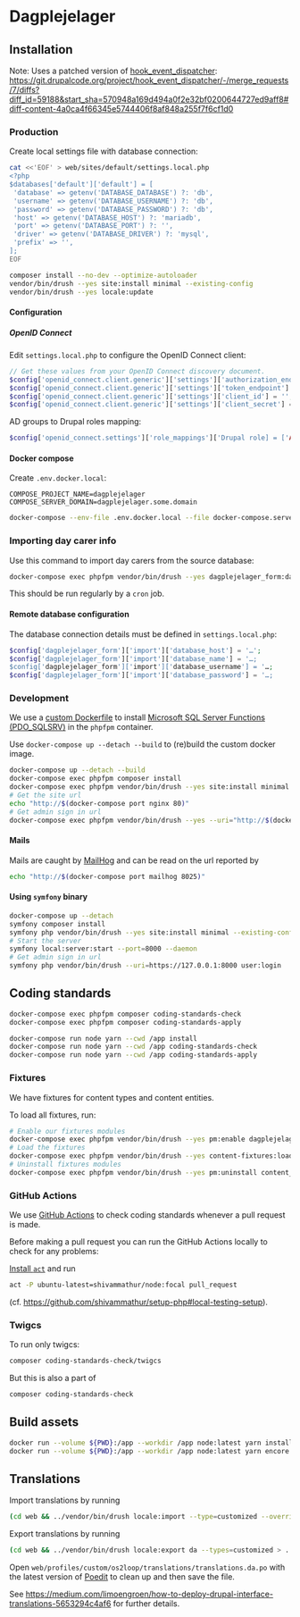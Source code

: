 # Dagplejelager

## Installation

Note: Uses a patched version of
[hook_event_dispatcher](https://www.drupal.org/project/hook_event_dispatcher):
<https://git.drupalcode.org/project/hook_event_dispatcher/-/merge_requests/7/diffs?diff_id=59188&start_sha=570948a169d494a0f2e32bf0200644727ed9aff8#diff-content-4a0ca4f66345e5744406f8af848a255f7f6cf1d0>

### Production

Create local settings file with database connection:

```sh
cat <<'EOF' > web/sites/default/settings.local.php
<?php
$databases['default']['default'] = [
 'database' => getenv('DATABASE_DATABASE') ?: 'db',
 'username' => getenv('DATABASE_USERNAME') ?: 'db',
 'password' => getenv('DATABASE_PASSWORD') ?: 'db',
 'host' => getenv('DATABASE_HOST') ?: 'mariadb',
 'port' => getenv('DATABASE_PORT') ?: '',
 'driver' => getenv('DATABASE_DRIVER') ?: 'mysql',
 'prefix' => '',
];
EOF
```

```sh
composer install --no-dev --optimize-autoloader
vendor/bin/drush --yes site:install minimal --existing-config
vendor/bin/drush --yes locale:update
```

#### Configuration

##### OpenID Connect

Edit `settings.local.php` to configure the OpenID Connect client:

```php
// Get these values from your OpenID Connect discovery document.
$config['openid_connect.client.generic']['settings']['authorization_endpoint'] = '';
$config['openid_connect.client.generic']['settings']['token_endpoint'] = '';
$config['openid_connect.client.generic']['settings']['client_id'] = '';
$config['openid_connect.client.generic']['settings']['client_secret'] = '';
```

AD groups to Drupal roles mapping:

```php
$config['openid_connect.settings']['role_mappings']['Drupal role] = ['AD group'];
```

#### Docker compose

Create `.env.docker.local`:

```env
COMPOSE_PROJECT_NAME=dagplejelager
COMPOSE_SERVER_DOMAIN=dagplejelager.some.domain
```

```sh
docker-compose --env-file .env.docker.local --file docker-compose.server.yml up --detach --build
```

### Importing day carer info

Use this command to import day carers from the source database:

```sh
docker-compose exec phpfpm vendor/bin/drush --yes dagplejelager_form:day-carers:import
```

This should be run regularly by a `cron` job.

#### Remote database configuration

The database connection details must be defined in `settings.local.php`:

```php
$config['dagplejelager_form']['import']['database_host'] = '…';
$config['dagplejelager_form']['import']['database_name'] = '…;
$config['dagplejelager_form']['import']['database_username'] = '…;
$config['dagplejelager_form']['import']['database_password'] = '…;
```

### Development

We use a [custom Dockerfile](.docker/development/phpfpm/Dockerfile) to install
[Microsoft SQL Server Functions
(PDO_SQLSRV)](https://www.php.net/manual/en/ref.pdo-sqlsrv.php) in the `phpfpm`
container.

Use `docker-compose up --detach --build` to (re)build the custom docker image.

```sh
docker-compose up --detach --build
docker-compose exec phpfpm composer install
docker-compose exec phpfpm vendor/bin/drush --yes site:install minimal --existing-config
# Get the site url
echo "http://$(docker-compose port nginx 80)"
# Get admin sign in url
docker-compose exec phpfpm vendor/bin/drush --yes --uri="http://$(docker-compose port nginx 80)" user:login
```

#### Mails

Mails are caught by [MailHog](https://github.com/mailhog/MailHog) and can be
read on the url reported by

```sh
echo "http://$(docker-compose port mailhog 8025)"
```

#### Using `symfony` binary

```sh
docker-compose up --detach
symfony composer install
symfony php vendor/bin/drush --yes site:install minimal --existing-config
# Start the server
symfony local:server:start --port=8000 --daemon
# Get admin sign in url
symfony php vendor/bin/drush --uri=https://127.0.0.1:8000 user:login
```

## Coding standards

```sh
docker-compose exec phpfpm composer coding-standards-check
docker-compose exec phpfpm composer coding-standards-apply
```

```sh
docker-compose run node yarn --cwd /app install
docker-compose run node yarn --cwd /app coding-standards-check
docker-compose run node yarn --cwd /app coding-standards-apply
```

### Fixtures

We have fixtures for content types and content entities.

To load all fixtures, run:

```sh
# Enable our fixtures modules
docker-compose exec phpfpm vendor/bin/drush --yes pm:enable dagplejelager_fixtures
# Load the fixtures
docker-compose exec phpfpm vendor/bin/drush --yes content-fixtures:load
# Uninstall fixtures modules
docker-compose exec phpfpm vendor/bin/drush --yes pm:uninstall content_fixtures
```

### GitHub Actions

We use [GitHub Actions](https://github.com/features/actions) to check coding
standards whenever a pull request is made.

Before making a pull request you can run the GitHub Actions locally to check for
any problems:

[Install `act`](https://github.com/nektos/act#installation) and run

```sh
act -P ubuntu-latest=shivammathur/node:focal pull_request
```

(cf. <https://github.com/shivammathur/setup-php#local-testing-setup>).

### Twigcs

To run only twigcs:

```sh
composer coding-standards-check/twigcs
```

But this is also a part of

```sh
composer coding-standards-check
```

## Build assets

```sh
docker run --volume ${PWD}:/app --workdir /app node:latest yarn install
docker run --volume ${PWD}:/app --workdir /app node:latest yarn encore dev
 ```

## Translations

Import translations by running

```sh
(cd web && ../vendor/bin/drush locale:import --type=customized --override=none da ../translations/translations.da.po)
```

Export translations by running

```sh
(cd web && ../vendor/bin/drush locale:export da --types=customized > ../translations/translations.da.po)
```

Open `web/profiles/custom/os2loop/translations/translations.da.po` with the
latest version of [Poedit](https://poedit.net/) to clean up and then save the
file.

See
<https://medium.com/limoengroen/how-to-deploy-drupal-interface-translations-5653294c4af6>
for further details.
